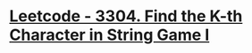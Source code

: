 # [Leetcode - 3304. Find the K-th Character in String Game I](https://leetcode.com/problems/find-the-k-th-character-in-string-game-i)

